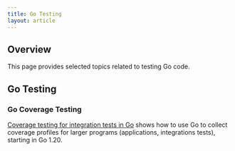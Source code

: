 ```yaml
---
title: Go Testing
layout: article
---
```


## Overview

This page provides selected topics related to testing Go code.

## Go Testing

### Go Coverage Testing

[Coverage testing for integration tests in Go](/testing/coverage) shows how to use Go to collect coverage profiles for larger programs (applications, integrations tests), starting in Go 1.20.

